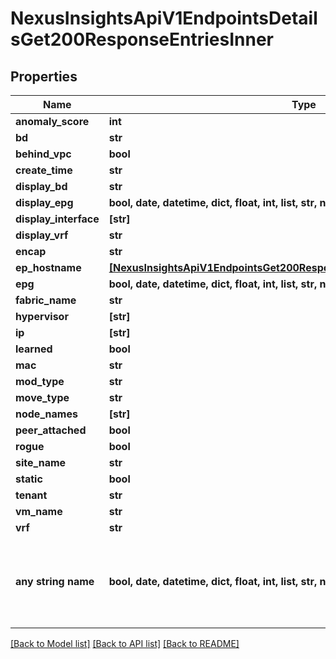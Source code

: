 # NexusInsightsApiV1EndpointsDetailsGet200ResponseEntriesInner


## Properties
Name | Type | Description | Notes
------------ | ------------- | ------------- | -------------
**anomaly_score** | **int** |  | [optional] 
**bd** | **str** |  | [optional] 
**behind_vpc** | **bool** |  | [optional] 
**create_time** | **str** |  | [optional] 
**display_bd** | **str** |  | [optional] 
**display_epg** | **bool, date, datetime, dict, float, int, list, str, none_type** |  | [optional] 
**display_interface** | **[str]** |  | [optional] 
**display_vrf** | **str** |  | [optional] 
**encap** | **str** |  | [optional] 
**ep_hostname** | [**[NexusInsightsApiV1EndpointsGet200ResponseEntriesInnerEpHostnameInner]**](NexusInsightsApiV1EndpointsGet200ResponseEntriesInnerEpHostnameInner.md) |  | [optional] 
**epg** | **bool, date, datetime, dict, float, int, list, str, none_type** |  | [optional] 
**fabric_name** | **str** |  | [optional] 
**hypervisor** | **[str]** |  | [optional] 
**ip** | **[str]** |  | [optional] 
**learned** | **bool** |  | [optional] 
**mac** | **str** |  | [optional] 
**mod_type** | **str** |  | [optional] 
**move_type** | **str** |  | [optional] 
**node_names** | **[str]** |  | [optional] 
**peer_attached** | **bool** |  | [optional] 
**rogue** | **bool** |  | [optional] 
**site_name** | **str** |  | [optional] 
**static** | **bool** |  | [optional] 
**tenant** | **str** |  | [optional] 
**vm_name** | **str** |  | [optional] 
**vrf** | **str** |  | [optional] 
**any string name** | **bool, date, datetime, dict, float, int, list, str, none_type** | any string name can be used but the value must be the correct type | [optional]

[[Back to Model list]](../README.md#documentation-for-models) [[Back to API list]](../README.md#documentation-for-api-endpoints) [[Back to README]](../README.md)



